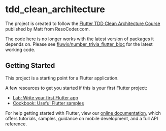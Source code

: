 # tdd_clean_architecture

The project is created to follow the [Flutter TDD Clean Architecture Course](https://resocoder.com/2019/08/27/flutter-tdd-clean-architecture-course-1-explanation-project-structure/) published by Matt from ResoCoder.com.

The code here is no longer works with the latest version of packages it depends on.
Please see [fluwix/number_trivia_flutter_bloc](https://github.com/limcheekin/fluwix/tree/number_trivia_flutter_bloc) for the latest working code.

## Getting Started

This project is a starting point for a Flutter application.

A few resources to get you started if this is your first Flutter project:

- [Lab: Write your first Flutter app](https://flutter.dev/docs/get-started/codelab)
- [Cookbook: Useful Flutter samples](https://flutter.dev/docs/cookbook)

For help getting started with Flutter, view our
[online documentation](https://flutter.dev/docs), which offers tutorials,
samples, guidance on mobile development, and a full API reference.
